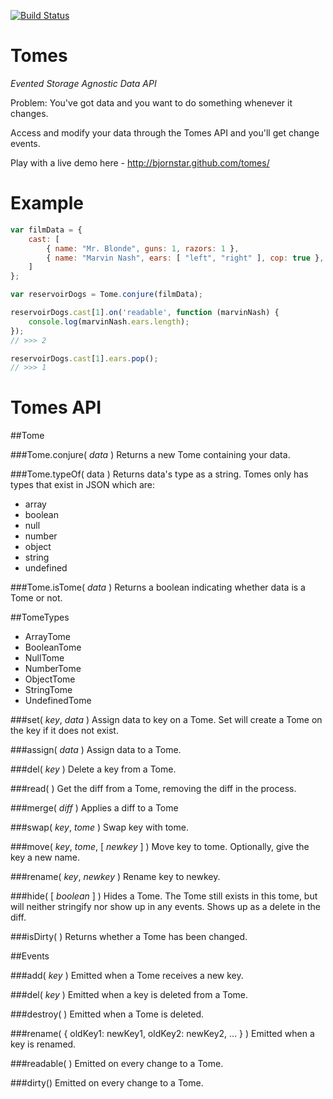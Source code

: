 [![Build Status](https://travis-ci.org/bjornstar/tomes.png?branch=develop)](https://travis-ci.org/bjornstar/tomes)

Tomes
=========

*Evented Storage Agnostic Data API*

Problem: You've got data and you want to do something whenever it changes.

Access and modify your data through the Tomes API and you'll get change events.

Play with a live demo here - http://bjornstar.github.com/tomes/

Example
=======
```javascript
var filmData = {
	cast: [
		{ name: "Mr. Blonde", guns: 1, razors: 1 },
		{ name: "Marvin Nash", ears: [ "left", "right" ], cop: true },
	]
};

var reservoirDogs = Tome.conjure(filmData);

reservoirDogs.cast[1].on('readable', function (marvinNash) {
	console.log(marvinNash.ears.length);
});
// >>> 2

reservoirDogs.cast[1].ears.pop();
// >>> 1
```

Tomes API
=========

##Tome

###Tome.conjure( *data* )
Returns a new Tome containing your data.

###Tome.typeOf( data )
Returns data's type as a string. Tomes only has types that exist in JSON which are:

 - array
 - boolean
 - null
 - number
 - object
 - string
 - undefined

###Tome.isTome( *data* )
Returns a boolean indicating whether data is a Tome or not.

##TomeTypes
 - ArrayTome
 - BooleanTome
 - NullTome
 - NumberTome
 - ObjectTome
 - StringTome
 - UndefinedTome

###set( *key*, *data* )
Assign data to key on a Tome. Set will create a Tome on the key if it does not exist.

###assign( *data* )
Assign data to a Tome.

###del( *key* )
Delete a key from a Tome.

###read( )
Get the diff from a Tome, removing the diff in the process.

###merge( *diff* )
Applies a diff to a Tome

###swap( *key*, *tome* )
Swap key with tome.

###move( *key*, *tome*, [ *newkey* ] )
Move key to tome. Optionally, give the key a new name.

###rename( *key*, *newkey* )
Rename key to newkey.

###hide( [ *boolean* ] )
Hides a Tome. The Tome still exists in this tome, but will neither stringify nor show up in any events. Shows up as a delete in the diff.

###isDirty( )
Returns whether a Tome has been changed.

##Events

###add( *key* )
Emitted when a Tome receives a new key.

###del( *key* )
Emitted when a key is deleted from a Tome.

###destroy( )
Emitted when a Tome is deleted.

###rename( { oldKey1: newKey1, oldKey2: newKey2, ... } )
Emitted when a key is renamed.

###readable( )
Emitted on every change to a Tome. 

###dirty()
Emitted on every change to a Tome.
